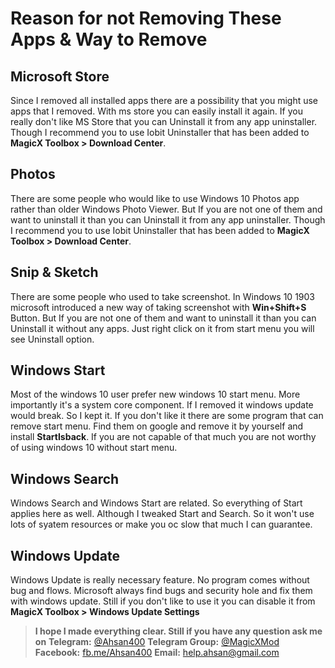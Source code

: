 # Reason for not Removing These Apps & Way to Remove



## Microsoft Store
Since I removed all installed apps there are a possibility that you might use apps that I removed. With ms store you can easily install it again. If you really don't like MS Store that you can Uninstall it from any app uninstaller. Though I recommend you to use Iobit Uninstaller that has been added to **MagicX Toolbox > Download Center**.



## Photos
There are some people who would like to use Windows 10 Photos app rather than older Windows Photo Viewer. But If you are not one of them and want to uninstall it than you can Uninstall it from any app uninstaller. Though I recommend you to use Iobit Uninstaller that has been added to **MagicX Toolbox > Download Center**.



## Snip & Sketch
There are some people who used to take screenshot. In Windows 10 1903 microsoft introduced a new way of taking screenshot with  **Win+Shift+S**  Button. But If you are not one of them and want to uninstall it than you can Uninstall it without any apps. Just right click on it from start menu you will see Uninstall option.



## Windows Start
Most of the windows 10 user prefer new windows 10 start menu. More importantly it's a system core component. If I removed it windows update would break. So I kept it. If you don't like it there are some program that can remove start menu. Find them on google and remove it by yourself and install **StartIsback**. If you are not capable of that much you are not worthy of using windows 10 without start menu.



## Windows Search 
Windows Search and Windows Start are related. So everything of Start applies here as well. Although I tweaked Start and Search. So it won't use lots of syatem resources or make you oc slow that much I can guarantee. 



## Windows Update 
Windows Update is really necessary feature. No program comes without bug and flows. Microsoft always find bugs and security hole and fix them with windows update. Still if you don't like to use it you can disable it from **MagicX Toolbox > Windows Update Settings**



> **I hope I made everything clear. Still if you have any question ask me on**
>**Telegram:** [@Ahsan400](https:\\t.me\Ahsan400)
>**Telegram Group:** [@MagicXMod](https:\\t.me\MagicXMod)
>**Facebook:** [fb.me/Ahsan400](https://fb.me/Ahsan400)
>**Email:** [help.ahsan@gmail.com](mailto:help.ahsan@gmail.com)
